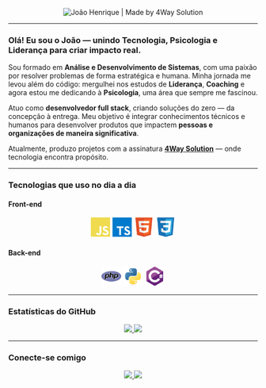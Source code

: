 <!-- Banner -->
<p align="center">
  <img src="https://4waysolution.com/banner.png" alt="João Henrique | Made by 4Way Solution" />
</p>

---

### Olá! Eu sou o João — unindo Tecnologia, Psicologia e Liderança para criar impacto real.

Sou formado em **Análise e Desenvolvimento de Sistemas**, com uma paixão por resolver problemas de forma estratégica e humana. Minha jornada me levou além do código: mergulhei nos estudos de **Liderança**, **Coaching** e agora estou me dedicando à **Psicologia**, uma área que sempre me fascinou.

Atuo como **desenvolvedor full stack**, criando soluções do zero — da concepção à entrega. Meu objetivo é integrar conhecimentos técnicos e humanos para desenvolver produtos que impactem **pessoas e organizações de maneira significativa**.

Atualmente, produzo projetos com a assinatura **[4Way Solution](https://4waysolution.com)** — onde tecnologia encontra propósito.

---

### Tecnologias que uso no dia a dia

#### Front-end
<div align="center">
  <img height="40" src="https://raw.githubusercontent.com/devicons/devicon/master/icons/javascript/javascript-plain.svg" alt="JavaScript"/>
  <img height="40" src="https://raw.githubusercontent.com/devicons/devicon/master/icons/typescript/typescript-original.svg" alt="TypeScript"/>
  <img height="40" src="https://raw.githubusercontent.com/devicons/devicon/master/icons/html5/html5-original.svg" alt="HTML"/>
  <img height="40" src="https://raw.githubusercontent.com/devicons/devicon/master/icons/css3/css3-original.svg" alt="CSS"/>
</div>

#### Back-end
<div align="center">
  <img height="40" src="https://raw.githubusercontent.com/devicons/devicon/master/icons/php/php-original.svg" alt="PHP"/>
  <img height="40" src="https://raw.githubusercontent.com/devicons/devicon/master/icons/python/python-original.svg" alt="Python"/>
  <img height="40" src="https://raw.githubusercontent.com/devicons/devicon/master/icons/csharp/csharp-original.svg" alt="C#"/>
</div>

---

### Estatísticas do GitHub
<div align="center">
  <a href="https://github.com/joaosdm">
    <img height="180em" src="https://github-readme-stats.vercel.app/api?username=joaosdm&show_icons=true&theme=tokyonight&include_all_commits=true&count_private=true"/>
    <img height="180em" src="https://github-readme-stats.vercel.app/api/top-langs/?username=joaosdm&layout=compact&langs_count=7&theme=tokyonight"/>
  </a>
</div>

---

### Conecte-se comigo
<div align="center"> 
  <a href="https://www.linkedin.com/in/jo%C3%A3o-henrique-137089316" target="_blank">
    <img src="https://img.shields.io/badge/-LinkedIn-%230077B5?style=for-the-badge&logo=linkedin&logoColor=white"/>
  </a> 
  <a href="https://4waysolution.com" target="_blank">
    <img src="https://img.shields.io/badge/-4Way%20Solution-000000?style=for-the-badge&logo=vercel&logoColor=white"/>
  </a>
</div>
